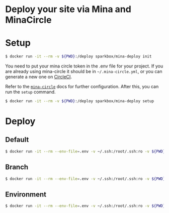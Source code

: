 # Deploy your site via Mina and MinaCircle

# Setup

```sh
$ docker run -it --rm -v ${PWD}:/deploy sparkbox/mina-deploy init
```

You need to put your mina circle token in the .env file for your project. If you are already using mina-circle it should be in `~/.mina-circle.yml`, or you can generate a new one on [CircleCI][circle-api].

Refer to the [`mina-circle`][mina-circle-config] docs for further configuration. After this, you can run the `setup` command.

```sh
$ docker run -it --rm -v ${PWD}:/deploy sparkbox/mina-deploy setup
```

# Deploy

## Default
```sh
$ docker run -it --rm --env-file=.env -v ~/.ssh:/root/.ssh:ro -v ${PWD}:/deploy:ro sparkbox/mina-deploy deploy
```

## Branch
```sh
$ docker run -it --rm --env-file=.env -v ~/.ssh:/root/.ssh:ro -v ${PWD}:/deploy:ro sparkbox/mina-deploy deploy branch="branch-name"
```

## Environment
```sh
$ docker run -it --rm --env-file=.env -v ~/.ssh:/root/.ssh:ro -v ${PWD}:/deploy:ro sparkbox/mina-deploy deploy on="env-name"
```

[circle-api]: https://circleci.com/account/api
[mina-circle-config]: https://github.com/sparkbox/mina-circle#mina-configuration
